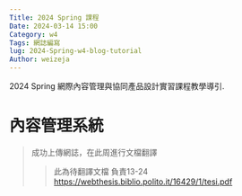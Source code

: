 ```yaml
---
Title: 2024 Spring 課程
Date: 2024-03-14 15:00
Category: w4
Tags: 網誌編寫
lug: 2024-Spring-w4-blog-tutorial
Author: weizeja
---
```


2024 Spring 網際內容管理與協同產品設計實習課程教學導引.

<!-- PELICAN_END_SUMMARY -->

# 內容管理系統
> 成功上傳網誌，在此周進行文檔翻譯
>> 此為待翻譯文檔 負責13-24
>> https://webthesis.biblio.polito.it/16429/1/tesi.pdf
>> 